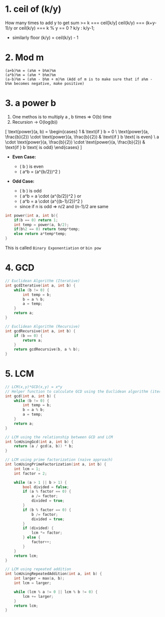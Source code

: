 # 1. ceil of (k/y)

How many times to add y to get sum >= k === ceil[k/y]
ceil(k/y) === (k+y-1)/y
or ceil(k/y) === k % y == 0 ? k/y : k/y-1;

-   similarly floor (k/y) = ceil(k/y) - 1

# 2. Mod m

```
(a+b)%m = (a%m + b%m)%m
(a*b)%m = (a%m * b%m)%m
(a-b)%m = (a%m - b%m + m)%m (Add of m is to make sure that if a%m - b%m becomes negative, make positive)
```

# 3. a power b

1. One methos is to multiply a , b times => O(b) time
2. Recursion -> O(log(b))

\[
\text{power}(a, b) =
\begin{cases}
1 & \text{if } b = 0 \\
\text{power}(a, \frac{b}{2}) \cdot \text{power}(a, \frac{b}{2}) & \text{if } b \text{ is even} \\
a \cdot \text{power}(a, \frac{b}{2}) \cdot \text{power}(a, \frac{b}{2}) & \text{if } b \text{ is odd}
\end{cases}
\]

-   **Even Case:**

    -   \( b \) is even
    -   \( a^b = (a^{b/2})^2 \)

-   **Odd Case:**
    -   \( b \) is odd
    -   \( a^b = a \cdot (a^{b/2})^2 \) or
    -   \( a^b = a \cdot (a^{(b-1)/2})^2 \)
    -   since if n is odd => n/2 and (n-1)/2 are same

```cpp
int power(int a, int b){
    if(b == 0) return 1;
    int temp = power(a, b/2);
    if(b%2 == 0) return temp*temp;
    else return a*temp*temp;
}
```

This is called `Binary Exponentiation` or `bin pow`

# 4. GCD

```cpp
// Euclidean Algorithm (Iterative)
int gcdIterative(int a, int b) {
    while (b != 0) {
        int temp = b;
        b = a % b;
        a = temp;
    }
    return a;
}

// Euclidean Algorithm (Recursive)
int gcdRecursive(int a, int b) {
    if (b == 0) {
        return a;
    }
    return gcdRecursive(b, a % b);
}
```

# 5. LCM

```cpp
// LCM(x,y)*GCD(x,y) = x*y
// Helper function to calculate GCD using the Euclidean algorithm (iterative)
int gcd(int a, int b) {
    while (b != 0) {
        int temp = b;
        b = a % b;
        a = temp;
    }
    return a;
}

// LCM using the relationship between GCD and LCM
int lcmUsingGcd(int a, int b) {
    return (a / gcd(a, b)) * b;
}

// LCM using prime factorization (naive approach)
int lcmUsingPrimeFactorization(int a, int b) {
    int lcm = 1;
    int factor = 2;

    while (a > 1 || b > 1) {
        bool divided = false;
        if (a % factor == 0) {
            a /= factor;
            divided = true;
        }
        if (b % factor == 0) {
            b /= factor;
            divided = true;
        }
        if (divided) {
            lcm *= factor;
        } else {
            factor++;
        }
    }
    return lcm;
}

// LCM using repeated addition
int lcmUsingRepeatedAddition(int a, int b) {
    int larger = max(a, b);
    int lcm = larger;

    while (lcm % a != 0 || lcm % b != 0) {
        lcm += larger;
    }
    return lcm;
}
```

